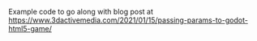 Example code to go along with blog post at https://www.3dactivemedia.com/2021/01/15/passing-params-to-godot-html5-game/
